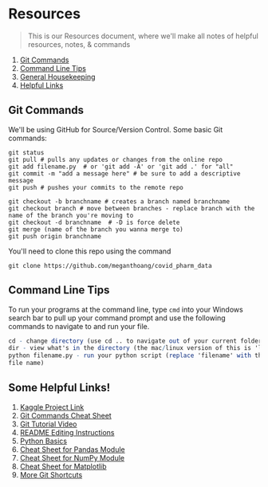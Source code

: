 # Resources
> This is our Resources document, where we'll make all notes of helpful resources, notes, & commands

1. [Git Commands](https://github.com/meganthoang/uberanalytics/blob/main/docs/RESOURCES.md#git-commands)
2. [Command Line Tips](https://github.com/meganthoang/uberanalytics/blob/main/docs/RESOURCES.md#command-line-tips)
3. [General Housekeeping](https://github.com/meganthoang/uberanalytics/blob/main/docs/RESOURCES.md#general-housekeeping)
4. [Helpful Links](https://github.com/meganthoang/uberanalytics/blob/main/docs/RESOURCES.md#some-helpful-links)

## Git Commands
We'll be using GitHub for Source/Version Control. Some basic Git commands:
  ``` 
  git status 
  git pull # pulls any updates or changes from the online repo
  git add filename.py  # or 'git add -A' or 'git add .' for "all"
  git commit -m "add a message here" # be sure to add a descriptive message
  git push # pushes your commits to the remote repo

  git checkout -b branchname # creates a branch named branchname
  git checkout branch # move between branches - replace branch with the name of the branch you're moving to
  git checkout -d branchname  # -D is force delete
  git merge (name of the branch you wanna merge to)
  git push origin branchname
  ```

You'll need to clone this repo using the command
  ```
  git clone https://github.com/meganthoang/covid_pharm_data
  ```

## Command Line Tips

To run your programs at the command line, type `cmd` into your Windows search bar   to pull up your command prompt and use the following commands to navigate to and run your file. 
  ```nb
  cd - change directory (use cd .. to navigate out of your current folder)
  dir - view what's in the directory (the mac/linux version of this is 'ls')
  python filename.py - run your python script (replace 'filename' with the actual
  file name)
  ```
 
## Some Helpful Links!
  1. [Kaggle Project Link](https://www.kaggle.com/hugomenz/uber-data-visualization)
  2. [Git Commands Cheat Sheet](https://education.github.com/git-cheat-sheet-education.pdf)
  3. [Git Tutorial Video](https://youtu.be/0fKg7e37bQE)
  4. [README Editing Instructions](https://docs.github.com/en/github/writing-on-github/getting-started-with-writing-and-formatting-on-github/basic-writing-and-formatting-syntax)
  5. [Python Basics](https://www.pythoncheatsheet.org/)
  6. [Cheat Sheet for Pandas Module](https://pandas.pydata.org/Pandas_Cheat_Sheet.pdf)
  7. [Cheat Sheet for NumPy Module](http://datacamp-community-prod.s3.amazonaws.com/da466534-51fe-4c6d-b0cb-154f4782eb54)
  8. [Cheat Sheet for Matplotlib](http://datacamp-community-prod.s3.amazonaws.com/e1a8f39d-71ad-4d13-9a6b-618fe1b8c9e9)
  9. [More Git Shortcuts](https://www.youtube.com/watch?v=ecK3EnyGD8o)
